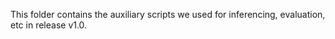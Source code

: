 This folder contains the auxiliary scripts we used for inferencing, evaluation, etc in release v1.0.